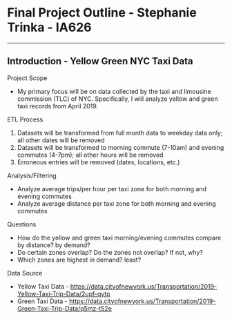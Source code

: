 # Final Project Outline - Stephanie Trinka - IA626 
-------------------------------------------------
## Introduction - Yellow Green NYC Taxi Data 

Project Scope 
*	My primary focus will be on data collected by the taxi and limousine commission (TLC) of NYC. Specifically, I will analyze yellow and green taxi records from April 2019. 

ETL Process 
1.	Datasets will be transformed from full month data to weekday data only; all other dates will be removed
2.	Datasets will be transformed to morning commute (7-10am) and evening commutes (4-7pm); all other hours will be removed
3.	Erroneous entries will be removed (dates, locations, etc.)

Analysis/Filtering 
*	Analyze average trips/per hour per taxi zone for both morning and evening commutes
*	Analyze average distance per taxi zone for both morning and evening commutes

Questions 
*	How do the yellow and green taxi morning/evening commutes compare by distance? by demand? 
*	Do certain zones overlap? Do the zones not overlap? If not, why?
* 	Which zones are highest in demand? least? 

Data Source 
*	Yellow Taxi Data - https://data.cityofnewyork.us/Transportation/2019-Yellow-Taxi-Trip-Data/2upf-qytp
*	Green Taxi Data - https://data.cityofnewyork.us/Transportation/2019-Green-Taxi-Trip-Data/q5mz-t52e
